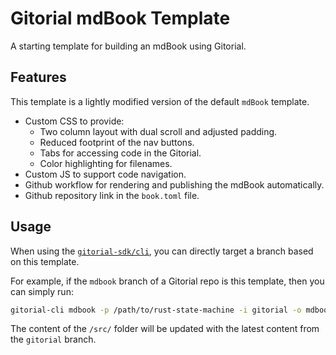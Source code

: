 # Gitorial mdBook Template

A starting template for building an mdBook using Gitorial.

## Features

This template is a lightly modified version of the default `mdBook` template.

- Custom CSS to provide:
	- Two column layout with dual scroll and adjusted padding.
	- Reduced footprint of the nav buttons.
	- Tabs for accessing code in the Gitorial.
	- Color highlighting for filenames.
- Custom JS to support code navigation.
- Github workflow for rendering and publishing the mdBook automatically.
- Github repository link in the `book.toml` file.

## Usage

When using the [`gitorial-sdk/cli`](https://github.com/gitorial-sdk/cli), you can directly target a branch based on this template.

For example, if the `mdbook` branch of a Gitorial repo is this template, then you can simply run:

```sh
gitorial-cli mdbook -p /path/to/rust-state-machine -i gitorial -o mdbook
```

The content of the `/src/` folder will be updated with the latest content from the `gitorial` branch.
